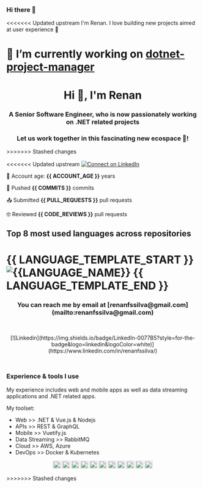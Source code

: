 ### Hi there 👋

<<<<<<< Updated upstream
I'm Renan. I love building new projects aimed at user experience :raised_hands: 

🔭 I’m currently working on [dotnet-project-manager](https://github.com/renanfssilva/dotnet-project-manager)
=======
<h1 align="center">Hi 👋, I'm Renan </h1>

<h3 align="center">A Senior Software Engineer, who is now passionately working on .NET related projects</h3>
<h3 align="center">Let us work together in this fascinating new ecospace 🚀!</h3>
>>>>>>> Stashed changes

<div style="margin-top: 16px;" />

<<<<<<< Updated upstream
[![Connect on LinkedIn](https://img.shields.io/badge/--linkedin?label=LinkedIn&logo=LinkedIn&style=social)](https://www.linkedin.com/in/renanfssilva)

👴 Account age: **{{ ACCOUNT_AGE }}** years

🫸 Pushed **{{ COMMITS }}** commits

📤 Submitted **{{ PULL_REQUESTS }}** pull requests

🤓 Reviewed **{{ CODE_REVIEWS }}** pull requests

## Top 8 most used languages across repositories

{{ LANGUAGE_TEMPLATE_START }}
![{{LANGUAGE_NAME}}](https://img.shields.io/static/v1?style=flat-square&label=%E2%A0%80&color=555&labelColor={{LANGUAGE_COLOR:uri}}&message={{LANGUAGE_NAME:uri}}%EF%B8%B1{{LANGUAGE_PERCENT:uri}}%25)
{{ LANGUAGE_TEMPLATE_END }}
=======
<h3 align="center">You can reach me by email at [renanfssilva@gmail.com](mailto:renanfssilva@gmail.com)</h3>

<div style="margin-top: 48px;" />

<div align="center">[![Linkedin](https://img.shields.io/badge/LinkedIn-0077B5?style=for-the-badge&logo=linkedin&logoColor=white)](https://www.linkedin.com/in/renanfssilva/)</div>

<div style="margin-top: 48px;" />

### Experience & tools I use

My experience includes web and mobile apps as well as data streaming applications and .NET related apps.

My toolset:

- Web >> .NET & Vue.js & Nodejs
- APIs >> REST & GraphQL
- Mobile >> Vuetify.js
- Data Streaming >> RabbitMQ
- Cloud >> AWS, Azure
- DevOps >> Docker & Kubernetes

<p align="center">
  <img src="https://img.icons8.com/color/48/000000/git.png" alt="git" width="20" height="20"/> 
  <img src="https://icons8.com/icon/55204/c-sharp-logo" alt="c-sharp" width="20" height="20"/> 

  <img src="https://img.icons8.com/color/48/000000/javascript.png" alt="javascript" width="20" height="20"/>  
  <img src="https://icons8.com/icon/rY6agKizO9eb/vue-js" alt="vue-js" width="20" height="20"/>
  <img src="https://icons8.com/icon/rY6agKizO9eb/vue-js" alt="nodejs" width="20" height="20"/> 
  
  <img src="https://img.icons8.com/metro/26/000000/html-filetype.png" alt="html" width="20" height="20"/> 
  <img src="https://img.icons8.com/metro/26/000000/css-filetype.png" alt="css" width="20" height="20"/> 
  
  <img src="https://img.icons8.com/color/48/000000/docker.png" alt="docker" width="20" height="20"/> 
  <img src="https://img.icons8.com/color/48/000000/kubernetes.png" alt="kubernetes" width="20" height="20"/> 
  
  <img src="https://img.icons8.com/nolan/64/api-settings.png" alt="rest-api" width="20" height="20"/> 
  <img src="https://img.icons8.com/color/48/000000/graphql.png" alt="graphql" width="20" height="20"/> 
</p>
>>>>>>> Stashed changes
